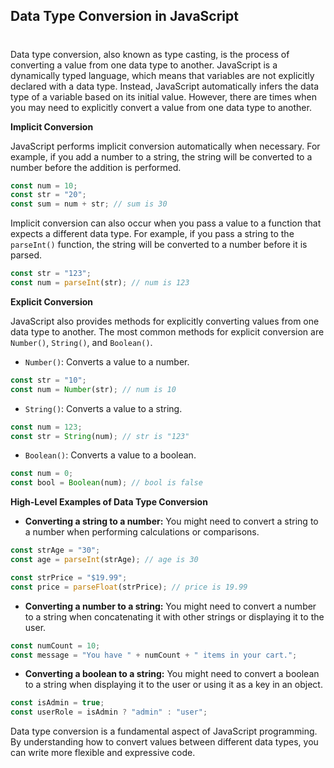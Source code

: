 ## Data Type Conversion in JavaScript
#
Data type conversion, also known as type casting, is the process of converting a value from one data type to another. JavaScript is a dynamically typed language, which means that variables are not explicitly declared with a data type. Instead, JavaScript automatically infers the data type of a variable based on its initial value. However, there are times when you may need to explicitly convert a value from one data type to another.

**Implicit Conversion**

JavaScript performs implicit conversion automatically when necessary. For example, if you add a number to a string, the string will be converted to a number before the addition is performed.

```javascript
const num = 10;
const str = "20";
const sum = num + str; // sum is 30
```

Implicit conversion can also occur when you pass a value to a function that expects a different data type. For example, if you pass a string to the `parseInt()` function, the string will be converted to a number before it is parsed.

```javascript
const str = "123";
const num = parseInt(str); // num is 123
```

**Explicit Conversion**

JavaScript also provides methods for explicitly converting values from one data type to another. The most common methods for explicit conversion are `Number()`, `String()`, and `Boolean()`.

* `Number()`: Converts a value to a number.

```javascript
const str = "10";
const num = Number(str); // num is 10
```

* `String()`: Converts a value to a string.

```javascript
const num = 123;
const str = String(num); // str is "123"
```

* `Boolean()`: Converts a value to a boolean.

```javascript
const num = 0;
const bool = Boolean(num); // bool is false
```

**High-Level Examples of Data Type Conversion**

* **Converting a string to a number:** You might need to convert a string to a number when performing calculations or comparisons.

```javascript
const strAge = "30";
const age = parseInt(strAge); // age is 30

const strPrice = "$19.99";
const price = parseFloat(strPrice); // price is 19.99
```

* **Converting a number to a string:** You might need to convert a number to a string when concatenating it with other strings or displaying it to the user.

```javascript
const numCount = 10;
const message = "You have " + numCount + " items in your cart.";
```

* **Converting a boolean to a string:** You might need to convert a boolean to a string when displaying it to the user or using it as a key in an object.

```javascript
const isAdmin = true;
const userRole = isAdmin ? "admin" : "user";
```

Data type conversion is a fundamental aspect of JavaScript programming. By understanding how to convert values between different data types, you can write more flexible and expressive code.